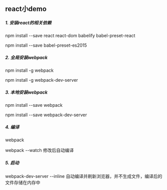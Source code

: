 ## react小demo
##### 1. 安装react的相关依赖
npm install --save react react-dom babelify babel-preset-react

npm install --save babel-preset-es2015


##### 2. 全局安装webpack

npm install -g webpack

npm install -g webpack-dev-server


##### 3. 本地安装webpack

npm install --save webpack

npm install --save webpack-dev-server


##### 4. 编译

webpack

webpack --watch 修改后自动编译

##### 5. 启动

webpack-dev-server --inline 自动编译并刷新浏览器，并不生成文件，编译后的文件存储在内存中